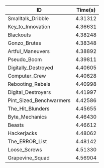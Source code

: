 |ID|Time(s)|
|-|-|
|Smalltalk_Dribble|4.31312|
|Key_to_Innovation|4.36631|
|Blackouts|4.38248|
|Gonzo_Brutes|4.38348|
|Artful_Maneuvers|4.38892|
|Pseudo_Boom|4.39811|
|Digitally_Destroyed|4.40605|
|Computer_Crew|4.40628|
|Rebooting_Rebels|4.40998|
|Digital_Destroyers|4.41997|
|Pint_Sized_Benchwarmers|4.42586|
|The_Hit_Blunders|4.45655|
|Byte_Mechanics|4.46430|
|Beasts|4.46612|
|Hackerjacks|4.48062|
|The_ERROR_List|4.48142|
|Loose_Screws|4.51330|
|Grapevine_Squad|4.56904|

